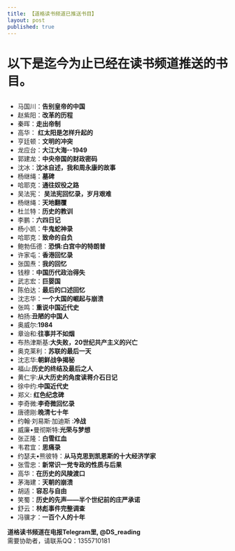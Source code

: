 ```yaml
---
title: 【道格读书频道已推送书目】
layout: post
published: true
---
```

# 以下是迄今为止已经在读书频道推送的书目。      

## 
* 马国川：**告别皇帝的中国** 
* 赵紫阳：**改革的历程** 
* 秦晖：**走出帝制**  
* 高华： **红太阳是怎样升起的** 
* 亨廷顿：**文明的冲突**   
* 龙应台：**大江大海--1949**   
* 郭建龙：**中央帝国的财政密码** 
* 沈冰：**沈冰自述，我和周永康的故事**
* 杨继绳：**墓碑**   
* 哈耶克：**通往奴役之路**   
* 吴法宪： **吴法宪回忆录，岁月艰难**  
* 杨继绳：**天地翻覆**  
* 杜兰特：**历史的教训**   
* 李鹏：**六四日记**  
* 杨小凯：**牛鬼蛇神录**  
* 哈耶克：**致命的自负**  
* 鲍勃伍德：**恐惧:白宫中的特朗普**  
* 许家屯：**香港回忆录**  
* 张国焘：**我的回忆**  
* 钱穆：**中国历代政治得失**  
* 武志宏：**巨婴国** 
*  陈伯达：**最后的口述回忆** 
*  沈志华：**一个大国的崛起与崩溃**   
* 张鸣：**重说中国近代史** 
*  柏扬:**丑陋的中国人** 
*  奥威尔:**1984**  
* 章诒和:**往事并不如烟** 
*  布热津斯基:**大失败，20世纪共产主义的兴亡**  
* 奥克莱利：**苏联的最后一天**  
* 沈志华:**朝鲜战争揭秘**  
* 福山:**历史的终结及最后之人**  
* 黄仁宇:**从大历史的角度读蒋介石日记**
* 徐中约:**中国近代史** 
* 郑义: **红色纪念碑**
* 李奇微:**李奇微回忆录**
* 唐德刚:**晚清七十年**
* 约翰·刘易斯·加迪斯 :**冷战**
* 威廉•曼彻斯特:**光荣与梦想**
* 张正隆：**白雪红血**
* 韦君宜：**思痛录**
* 约瑟夫•熊彼特：**从马克思到凯恩斯的十大经济学家**
* 张雪忠：**新常识一党专政的性质与后果**
* 高华：**在历史的风陵渡口**
* 茅海建：**天朝的崩溃**
* 胡适：**容忍与自由**
* 笑蜀：**历史的先声——半个世纪前的庄严承诺**
* 舒云：**林彪事件完整调查**
* 冯骥才：**一百个人的十年**

__道格读书频道在电报Telegram里, @DS_reading__  
需要协助者，请联系QQ：1355710181

